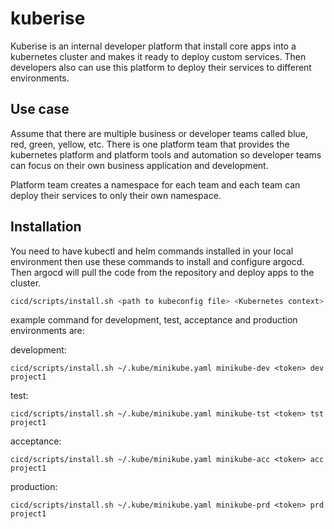 # kuberise

Kuberise is an internal developer platform that install core apps into a kubernetes cluster and makes it ready to deploy custom services. Then developers also can use this platform to deploy their services to different environments.

## Use case

Assume that there are multiple business or developer teams called blue, red, green, yellow, etc. There is one platform team that provides the kubernetes platform and platform tools and automation so developer teams can focus on their own business application and development.

Platform team creates a namespace for each team and each team can deploy their services to only their own namespace.

## Installation

You need to have kubectl and helm commands installed in your local environment then use these commands to install and configure argocd. Then argocd will pull the code from the repository and deploy apps to the cluster.

```bash
cicd/scripts/install.sh <path to kubeconfig file> <Kubernetes context> <git repository token> <environment name> <project name>
```

example command for development, test, acceptance and production environments are:

development:
```
cicd/scripts/install.sh ~/.kube/minikube.yaml minikube-dev <token> dev project1
```

test:
```
cicd/scripts/install.sh ~/.kube/minikube.yaml minikube-tst <token> tst project1
```

acceptance:
```
cicd/scripts/install.sh ~/.kube/minikube.yaml minikube-acc <token> acc project1
```

production:
```
cicd/scripts/install.sh ~/.kube/minikube.yaml minikube-prd <token> prd project1
```

